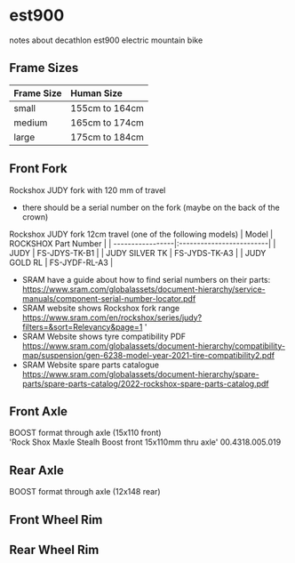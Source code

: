 # est900
notes about decathlon est900 electric mountain bike

## Frame Sizes
| Frame Size    | Human Size     | 
| ------------|:-----------------|
| small       | 155cm to 164cm   | 
| medium      | 165cm to 174cm   |
| large       | 175cm to 184cm   |

## Front Fork
Rockshox JUDY fork with 120 mm of travel <br>
- there should be a serial number on the fork (maybe on the back of the crown)

Rockshox JUDY fork 12cm travel (one of the following models)
| Model            | ROCKSHOX Part Number     | 
| -----------------|:-------------------------|
| JUDY             |      FS-JDYS-TK-B1       | 
| JUDY SILVER TK   |      FS-JYDS-TK-A3       |
| JUDY GOLD RL     |      FS-JYDF-RL-A3       |


- SRAM have a guide about how to find serial numbers on their parts: <br>
https://www.sram.com/globalassets/document-hierarchy/service-manuals/component-serial-number-locator.pdf
- SRAM website shows Rockshox fork range <br>
https://www.sram.com/en/rockshox/series/judy?filters=&sort=Relevancy&page=1 '
- SRAM Website shows tyre compatibility PDF <br>
https://www.sram.com/globalassets/document-hierarchy/compatibility-map/suspension/gen-6238-model-year-2021-tire-compatibility2.pdf
- SRAM Website spare parts catalogue <br>
https://www.sram.com/globalassets/document-hierarchy/spare-parts/spare-parts-catalog/2022-rockshox-spare-parts-catalog.pdf


## Front Axle
BOOST format through axle (15x110 front) <br>
'Rock Shox Maxle Stealh Boost front 15x110mm thru axle'
00.4318.005.019

## Rear Axle
BOOST format through axle (12x148 rear) 

## Front Wheel Rim

## Rear Wheel Rim




